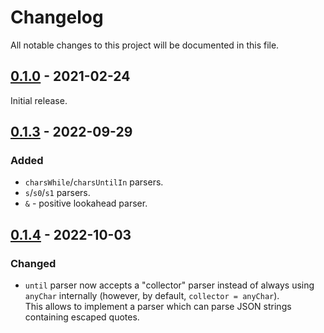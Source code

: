 # Changelog
All notable changes to this project will be documented in this file.

## [0.1.0] - 2021-02-24

Initial release.

## [0.1.3] - 2022-09-29

### Added

- `charsWhile`/`charsUntilIn` parsers.
- `s`/`s0`/`s1` parsers.
- `&` - positive lookahead parser.

## [0.1.4] - 2022-10-03

### Changed

- `until` parser now accepts a "collector" parser instead of always using `anyChar` internally (however, by default, `collector = anyChar`).  
  This allows to implement a parser which can parse JSON strings containing escaped quotes.

[0.1.0]: https://github.com/wlad031/slowparse/releases/tag/v0.1.0
[0.1.3]: https://github.com/wlad031/slowparse/releases/tag/v0.1.3
[0.1.4]: https://github.com/wlad031/slowparse/releases/tag/v0.1.4